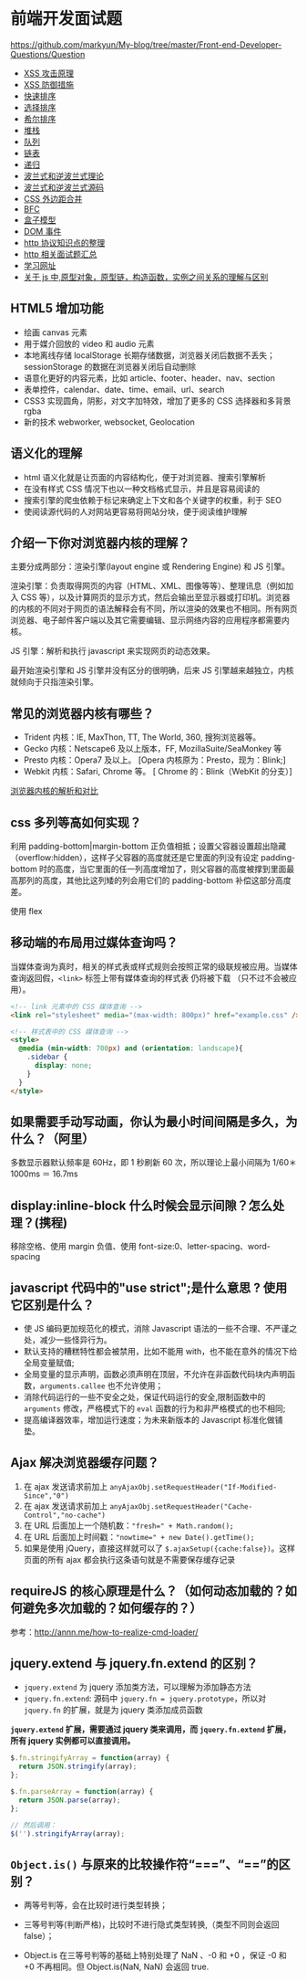 # 前端开发面试题

<https://github.com/markyun/My-blog/tree/master/Front-end-Developer-Questions/Question>

* [XSS 攻击原理](http://www.imooc.com/learn/812)
* [XSS 防御措施](http://www.imooc.com/learn/812)
* [快速排序](https://segmentfault.com/a/1190000009426421)
* [选择排序](https://segmentfault.com/a/1190000009366805)
* [希尔排序](https://segmentfault.com/a/1190000009461832)
* [堆栈](https://juejin.im/entry/58759e79128fe1006b48cdfd)
* [队列](https://juejin.im/entry/58759e79128fe1006b48cdfd)
* [链表](https://juejin.im/entry/58759e79128fe1006b48cdfd)
* [递归](https://segmentfault.com/a/1190000009857470)
* [波兰式和逆波兰式理论](http://www.cnblogs.com/chenying99/p/3675876.html)
* [波兰式和逆波兰式源码](https://github.com/Tairraos/rpn.js/blob/master/rpn.js)
* [CSS 外边距合并](http://www.w3school.com.cn/css/css_margin_collapsing.asp)
* [BFC](http://www.html-js.com/article/1866)
* [盒子模型](https://github.com/chokcoco/iCSS/issues/5)
* [DOM 事件](http://javascript.ruanyifeng.com/dom/event.html)
* [http 协议知识点的整理](https://segmentfault.com/a/1190000007033157)
* [http 相关面试题汇总](http://10808695.blog.51cto.com/10798695/1840537)
* [学习网址](http://zh.learnlayout.com/)
* [关于 js 中,原型对象，原型链，构造函数，实例之间关系的理解与区别](https://segmentfault.com/q/1010000005182807)

## HTML5 增加功能

* 绘画 canvas 元素
* 用于媒介回放的 video 和 audio 元素
* 本地离线存储 localStorage 长期存储数据，浏览器关闭后数据不丢失；sessionStorage 的数据在浏览器关闭后自动删除
* 语意化更好的内容元素，比如 article、footer、header、nav、section
* 表单控件，calendar、date、time、email、url、search
* CSS3 实现圆角，阴影，对文字加特效，增加了更多的 CSS 选择器和多背景 rgba
* 新的技术 webworker, websocket, Geolocation

## 语义化的理解

* html 语义化就是让页面的内容结构化，便于对浏览器、搜索引擎解析
* 在没有样式 CSS 情况下也以一种文档格式显示，并且是容易阅读的
* 搜索引擎的爬虫依赖于标记来确定上下文和各个关键字的权重，利于 SEO
* 使阅读源代码的人对网站更容易将网站分块，便于阅读维护理解

## 介绍一下你对浏览器内核的理解？

主要分成两部分：渲染引擎(layout engine 或 Rendering Engine) 和 JS 引擎。

渲染引擎：负责取得网页的内容（HTML、XML、图像等等）、整理讯息（例如加入 CSS 等），以及计算网页的显示方式，然后会输出至显示器或打印机。浏览器的内核的不同对于网页的语法解释会有不同，所以渲染的效果也不相同。所有网页浏览器、电子邮件客户端以及其它需要编辑、显示网络内容的应用程序都需要内核。

JS 引擎：解析和执行 javascript 来实现网页的动态效果。

最开始渲染引擎和 JS 引擎并没有区分的很明确，后来 JS 引擎越来越独立，内核就倾向于只指渲染引擎。

## 常见的浏览器内核有哪些？

* Trident 内核：IE, MaxThon, TT, The World, 360, 搜狗浏览器等。
* Gecko 内核：Netscape6 及以上版本，FF, MozillaSuite/SeaMonkey 等
* Presto 内核：Opera7 及以上。 [Opera 内核原为：Presto，现为：Blink;]
* Webkit 内核：Safari, Chrome 等。 [ Chrome 的：Blink（WebKit 的分支）]

[浏览器内核的解析和对比](http://www.cnblogs.com/fullhouse/archive/2011/12/19/2293455.html)

## css 多列等高如何实现？

利用 padding-bottom|margin-bottom 正负值相抵；设置父容器设置超出隐藏（overflow:hidden），这样子父容器的高度就还是它里面的列没有设定 padding-bottom 时的高度，当它里面的任一列高度增加了，则父容器的高度被撑到里面最高那列的高度，其他比这列矮的列会用它们的 padding-bottom 补偿这部分高度差。

使用 flex

## 移动端的布局用过媒体查询吗？

当媒体查询为真时，相关的样式表或样式规则会按照正常的级联规被应用。当媒体查询返回假，`<link>` 标签上带有媒体查询的样式表 仍将被下载 （只不过不会被应用）。

```html
<!-- link 元素中的 CSS 媒体查询 -->
<link rel="stylesheet" media="(max-width: 800px)" href="example.css" />
```

```html
<!-- 样式表中的 CSS 媒体查询 -->
<style>
  @media (min-width: 700px) and (orientation: landscape){
    .sidebar {
      display: none;
    }
  }
</style>
```

## 如果需要手动写动画，你认为最小时间间隔是多久，为什么？（阿里）

多数显示器默认频率是 60Hz，即 1 秒刷新 60 次，所以理论上最小间隔为 1/60＊1000ms ＝ 16.7ms

## display:inline-block 什么时候会显示间隙？怎么处理？(携程)

移除空格、使用 margin 负值、使用 font-size:0、letter-spacing、word-spacing

## javascript 代码中的"use strict";是什么意思 ? 使用它区别是什么？

* 使 JS 编码更加规范化的模式，消除 Javascript 语法的一些不合理、不严谨之处，减少一些怪异行为。
* 默认支持的糟糕特性都会被禁用，比如不能用 with，也不能在意外的情况下给全局变量赋值;
* 全局变量的显示声明，函数必须声明在顶层，不允许在非函数代码块内声明函数，`arguments.callee` 也不允许使用；
* 消除代码运行的一些不安全之处，保证代码运行的安全,限制函数中的 `arguments` 修改，严格模式下的 `eval` 函数的行为和非严格模式的也不相同;
* 提高编译器效率，增加运行速度；为未来新版本的 Javascript 标准化做铺垫。

## Ajax 解决浏览器缓存问题？

1.  在 ajax 发送请求前加上 `anyAjaxObj.setRequestHeader("If-Modified-Since","0")`
1.  在 ajax 发送请求前加上 `anyAjaxObj.setRequestHeader("Cache-Control","no-cache")`
1.  在 URL 后面加上一个随机数：`"fresh=" + Math.random();`
1.  在 URL 后面加上时间戳：`"nowtime=" + new Date().getTime();`
1.  如果是使用 jQuery，直接这样就可以了 `$.ajaxSetup({cache:false})`。这样页面的所有 ajax 都会执行这条语句就是不需要保存缓存记录

## requireJS 的核心原理是什么？（如何动态加载的？如何避免多次加载的？如何缓存的？）

参考：<http://annn.me/how-to-realize-cmd-loader/>

## jquery.extend 与 jquery.fn.extend 的区别？

* `jquery.extend` 为 jquery 添加类方法，可以理解为添加静态方法
* `jquery.fn.extend`: 源码中 `jquery.fn = jquery.prototype`，所以对 `jquery.fn` 的扩展，就是为 jquery 类添加成员函数

**`jquery.extend` 扩展，需要通过 jquery 类来调用，而 `jquery.fn.extend` 扩展，所有 jquery 实例都可以直接调用。**

```javascript
$.fn.stringifyArray = function(array) {
  return JSON.stringify(array);
};

$.fn.parseArray = function(array) {
  return JSON.parse(array);
};

// 然后调用：
$('').stringifyArray(array);
```

## `Object.is()` 与原来的比较操作符“===”、“==”的区别？

* 两等号判等，会在比较时进行类型转换；
* 三等号判等(判断严格)，比较时不进行隐式类型转换,（类型不同则会返回 false）；

* Object.is 在三等号判等的基础上特别处理了 NaN 、-0 和 +0 ，保证 -0 和 +0 不再相同。但 Object.is(NaN, NaN) 会返回 true.
